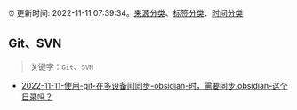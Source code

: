 :alarm_clock: 更新时间: 2022-11-11 07:39:34。[来源分类](../README.md)、[标签分类](../TAGS.md)、[时间分类](../TIMELINE.md)

## Git、SVN


> 关键字：`Git`、`SVN`



- [2022-11-11-使用-git-在多设备间同步-obsidian-时，需要同步.obsidian-这个目录吗？](https://www.v2ex.com/t/894500) 